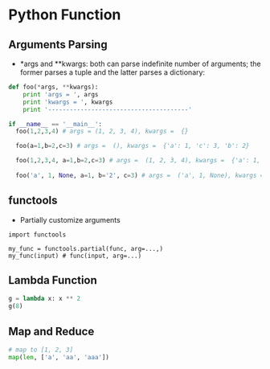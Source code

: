 # Python Function

## Arguments Parsing
- \*args and \*\*kwargs: both can parse indefinite number of arguments; the former parses a tuple and the latter parses a dictionary:
```python
def foo(*args, **kwargs):
    print 'args = ', args
    print 'kwargs = ', kwargs
    print '---------------------------------------'

if __name__ == '__main__':
  foo(1,2,3,4) # args = (1, 2, 3, 4), kwargs =  {} 

  foo(a=1,b=2,c=3) # args =  (), kwargs =  {'a': 1, 'c': 3, 'b': 2} 

  foo(1,2,3,4, a=1,b=2,c=3) # args =  (1, 2, 3, 4), kwargs =  {'a': 1, 'c': 3, 'b': 2} 
    
  foo('a', 1, None, a=1, b='2', c=3) # args =  ('a', 1, None), kwargs =  {'a': 1, 'c': 3, 'b': '2'} 
```

## functools
- Partially customize arguments
```
import functools

my_func = functools.partial(func, arg=...,)
my_func(input) # func(input, arg=...)
```

## Lambda Function
```python
g = lambda x: x ** 2
g(8)
```

## Map and Reduce
```python
# map to [1, 2, 3]
map(len, ['a', 'aa', 'aaa'])
```
